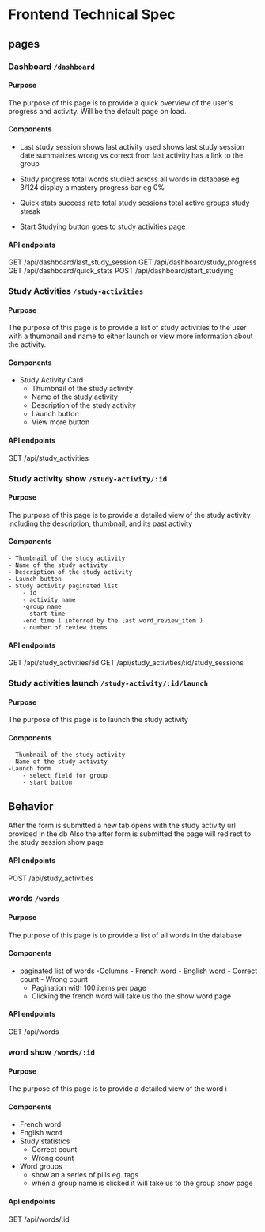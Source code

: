 # Frontend Technical Spec
## pages
### Dashboard `/dashboard`
#### Purpose
The purpose of this page is to provide a quick overview of the user's progress and activity. Will be the default page on load.
#### Components
- Last study session
 shows last activity used
 shows last study session date
 summarizes wrong vs correct from last activity
 has a link to the group

- Study progress
total words studied across all words in database eg 3/124
display a mastery progress bar eg 0%
- Quick stats
success rate
total study sessions
total active groups
study streak
- Start Studying button
goes to study activities page

#### API endpoints
GET /api/dashboard/last_study_session
GET /api/dashboard/study_progress
GET /api/dashboard/quick_stats
POST /api/dashboard/start_studying

### Study Activities `/study-activities`
#### Purpose
The purpose of this page is to provide a list of study activities to the user with a thumbnail and name to either launch or view more information about the activity.

#### Components
- Study Activity Card
    - Thumbnail of the study activity
    - Name of the study activity
    - Description of the study activity
    - Launch button
    - View more button

#### API endpoints
GET /api/study_activities

### Study activity show `/study-activity/:id`
#### Purpose
The purpose of this page is to provide a detailed view of the study activity including the description, thumbnail, and its past activity
#### Components
    - Thumbnail of the study activity
    - Name of the study activity
    - Description of the study activity
    - Launch button
    - Study activity paginated list
        - id
        - activity name
        -group name
        - start time
        -end time ( inferred by the last word_review_item )
        - number of review items

#### API endpoints
GET /api/study_activities/:id
GET /api/study_activities/:id/study_sessions


### Study activities launch `/study-activity/:id/launch`
#### Purpose
The purpose of this page is to launch the study activity 
#### Components

    - Thumbnail of the study activity
    - Name of the study activity
    -Launch form
        - select field for group
        - start button

## Behavior
After the form is submitted a new tab opens with the study activity url provided in the db
Also the after form is submitted the page will redirect to the study session show page 

#### API endpoints
POST /api/study_activities


### words `/words`
#### Purpose
The purpose of this page is to provide a list of all words in the database
#### Components
- paginated list of words
    -Columns
        - French word
        - English word
        - Correct count
        - Wrong count
    - Pagination with 100 items per page
    - Clicking the french word will take us tho the show word page

#### API endpoints  
GET /api/words

### word show `/words/:id`
#### Purpose
The purpose of this page is to provide a detailed view of the word i
#### Components
- French word
- English word
- Study statistics
    - Correct count
    - Wrong count
- Word groups
    - show an a series of pills eg. tags
    - when a group name is clicked it will take us to the group show page

#### Api endpoints
GET /api/words/:id
